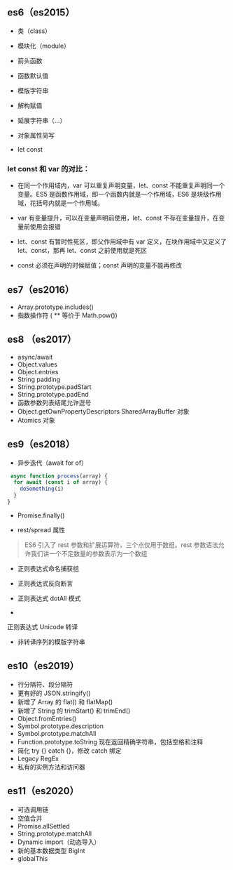 ## es6（es2015）
- 类（class）

- 模块化（module）

- 箭头函数

- 函数默认值

- 模版字符串

- 解构赋值

- 延展字符串（...）

- 对象属性简写

- let const

### let const 和 var 的对比：

- 在同一个作用域内，var 可以重复声明变量，let、const 不能重复声明同一个变量。ES5 是函数作用域，即一个函数内就是一个作用域，ES6 是块级作用域，花括号内就是一个作用域。

- var 有变量提升，可以在变量声明前使用，let、const 不存在变量提升，在变量前使用会报错

- let、const 有暂时性死区，即父作用域中有 var 定义，在块作用域中又定义了 
let、const，那再 let、const 之前使用就是死区

- const 必须在声明的时候赋值；const 声明的变量不能再修改

## es7（es2016）
- Array.prototype.includes()
- 指数操作符 ( ** 等价于 Math.pow())
## es8 （es2017）
- async/await
- Object.values
- Object.entries
- String padding
- String.prototype.padStart
- String.prototype.padEnd
- 函数参数列表结尾允许逗号
- Object.getOwnPropertyDescriptors
SharedArrayBuffer 对象
- Atomics 对象
## es9（es2018）
- 异步迭代（await for of）

```js
 async function process(array) {
  for await (const i of array) {
    doSomething(i)
  }
}
```
- Promise.finally()

- rest/spread 属性

>ES6 引入了 rest 参数和扩展运算符，三个点仅用于数组。rest 参数语法允许我们讲一个不定数量的参数表示为一个数组

- 正则表达式命名捕获组

- 正则表达式反向断言

- 正则表达式 dotAll 模式
- 
正则表达式 Unicode 转译

- 非转译序列的模版字符串

## es10（es2019）
- 行分隔符、段分隔符
- 更有好的 JSON.stringify()
- 新增了 Array 的 flat() 和 flatMap()
- 新增了 String 的 trimStart() 和 trimEnd()
- Object.fromEntries()
- Symbol.prototype.description
- Symbol.prototype.matchAll
- Function.prototype.toString 现在返回精确字符串，包括空格和注释
- 简化 try {} catch {}，修改 catch 绑定
- Legacy RegEx
- 私有的实例方法和访问器
## es11（es2020）
- 可选调用链
- 空值合并
- Promise.allSettled
- String.prototype.matchAll
- Dynamic import（动态导入）
- 新的基本数据类型 BigInt
- globalThis